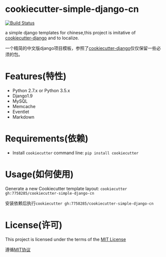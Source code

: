 # cookiecutter-simple-django-cn

[![Build Status](https://travis-ci.org/shenyushun/cookiecutter-simple-django-cn.svg?branch=master)](https://travis-ci.org/shenyushun/cookiecutter-simple-django-cn)

a simple django templates for chinese,this project is imitative of
[cookiecutter-django](https://github.com/pydanny/cookiecutter-django)
and to localize.

一个精简的中文版django项目模板，参照了[cookiecutter-django](https://github.com/pydanny/cookiecutter-django)仅仅保留一些必须的包。

# Features(特性)
* Python 2.7.x or Python 3.5.x
* Django1.9
* MySQL
* Memcache
* Eventlet
* Markdown

# Requirements(依赖)
* Install `cookiecutter` command line: `pip install cookiecutter`

# Usage(如何使用)
Generate a new Cookiecutter template layout: `cookiecutter gh:7758285/cookiecutter-simple-django-cn`

安装依赖后执行`cookiecutter gh:7758285/cookiecutter-simple-django-cn`

# License(许可)
This project is licensed under the terms of the [MIT License](/LICENSE)

遵循[MIT协议](/LICENSE)
